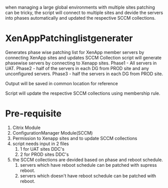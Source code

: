 when managing a large global environments with multiple sites patching can be tricky, the script will connect to multiple sites and devide the servers into phases automatically and updated the respective SCCM collections.

# XenAppPatchinglistgenerater
Generates phase wise patching list for XenApp member servers by connecting XenApp sites and updates SCCM Collection
script will generate phasewise servers by connecting to Xenapp sites.
  Phase1 - All servers in UAT.
  Phase2 - half of the servers in each DG from PROD site and any unconfigured servers.
  Phase3 - half the servers in each DG from PROD site.
  
Output will be saved in common location for reference

Script will update the respective SCCM collections using membership rule.

# Pre-requisite
1) Citrix Module
2) ConfigurationManager Module(SCCM)
3) Permission to Xenapp sites and to update SCCM collections
4) script needs input in 2 files
    1) 1 for UAT sites DDC's
    2) 2 for PROD sites DDC's
5) the SCCM collections are devided based on phase and reboot schedule.
    1) servers which have reboot schedule can be patched with supress reboot.
    2) servers which doesn't have reboot schedule can be patched with reboot.

